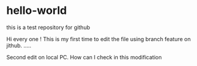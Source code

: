 # hello-world
this is a test repository for github

Hi every one !
This is my first time to edit the file using branch feature on jithub.
.....

Second edit on local PC. 
How can I check in this modification